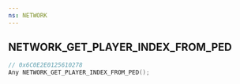 ```yaml
---
ns: NETWORK
---
```

## NETWORK_GET_PLAYER_INDEX_FROM_PED

```c
// 0x6C0E2E0125610278
Any NETWORK_GET_PLAYER_INDEX_FROM_PED();
```

